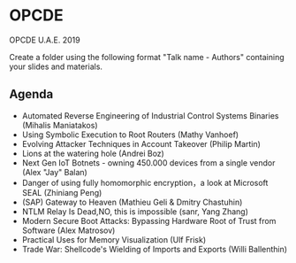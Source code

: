 # OPCDE
OPCDE U.A.E. 2019

Create a folder using the following format "Talk name - Authors" containing your slides and materials.

## Agenda
- Automated Reverse Engineering of Industrial Control Systems Binaries (Mihalis Maniatakos)
- Using Symbolic Execution to Root Routers (Mathy Vanhoef)
- Evolving Attacker Techniques in Account Takeover (Philip Martin)
- Lions at the watering hole (Andrei Boz)
- Next Gen IoT Botnets - owning 450.000 devices from a single vendor (Alex "Jay" Balan)
- Danger of using fully homomorphic encryption，a look at Microsoft SEAL (Zhiniang Peng)
- (SAP) Gateway to Heaven (Mathieu Geli & Dmitry Chastuhin)
- NTLM Relay Is Dead,NO, this is impossible (sanr, Yang Zhang)
- Modern Secure Boot Attacks: Bypassing Hardware Root of Trust from Software (Alex Matrosov)
- Practical Uses for Memory Visualization (Ulf Frisk)
- Trade War: Shellcode's Wielding of Imports and Exports (Willi Ballenthin)
